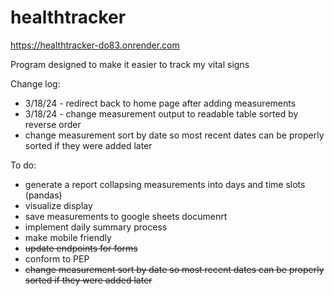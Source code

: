 # healthtracker
https://healthtracker-do83.onrender.com


Program designed to make it easier to track my vital signs

Change log:
* 3/18/24 - redirect back to home page after adding measurements
* 3/18/24 - change measurement output to readable table sorted by reverse order
* change measurement sort by date so most recent dates can be properly sorted if they were added later

To do:
* generate a report collapsing measurements into days and time slots (pandas)
* visualize display
* save measurements to google sheets documenrt
* implement daily summary process
* make mobile friendly
* ~~update endpoints for forms~~
* conform to PEP
* ~~change measurement sort by date so most recent dates can be properly sorted if they were added later~~

